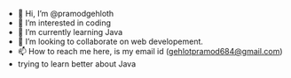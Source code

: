 - 👋 Hi, I’m @pramodgehloth
- 👀 I’m interested in coding
- 🌱 I’m currently learning Java
- 💞️ I’m looking to collaborate on web developement.
- 📫 How to reach me here, is my email id (gehlotpramod684@gmail.com)
-  trying to learn better about Java
<!---
pramodgehloth/pramodgehloth is a ✨ special ✨ 
--->
